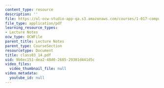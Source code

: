 ```yaml
---
content_type: resource
description: ''
file: https://ol-ocw-studio-app-qa.s3.amazonaws.com/courses/1-017-computing-and-data-analysis-for-environmental-applications-fall-2003/9b6ec151dea248d0268529381d441d5c_class03_14.pdf
file_type: application/pdf
learning_resource_types:
- Lecture Notes
ocw_type: OCWFile
parent_title: Lecture Notes
parent_type: CourseSection
resourcetype: Document
title: class03_14.pdf
uid: 9b6ec151-dea2-48d0-2685-29381d441d5c
video_files:
  video_thumbnail_file: null
video_metadata:
  youtube_id: null
---
```

